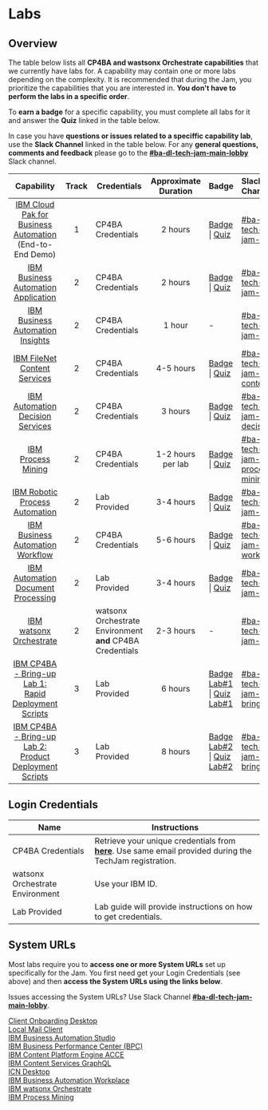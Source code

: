 # Labs

## Overview

The table below lists all **CP4BA and wastsonx Orchestrate capabilities** that we currently have labs for. A capability may contain one or more labs depending on the complexity. It is recommended that during the Jam, you prioritize the capabilities that you are interested in. **You don't have to perform the labs in a specific order**.

To **earn a badge** for a specific capability, you must complete all labs for it and answer the **Quiz** linked in the table below.

In case you have **questions or issues related to a speciffic capability lab**, use the **Slack Channel** linked in the table below. For any **general questions, comments and feedback** please go to the **[#ba-dl-tech-jam-main-lobby](https://ibm.enterprise.slack.com/archives/C07K52NV76X)** Slack channel.

| Capability                                                    | Track                | Credentials | Approximate Duration |       Badge                             | Slack Channel |  Survey |
| :-----------------------------------------------------------: | :------------------: | ----------- | :------------------: | :---------------------------------- | :-------------------------------------- | ------------- |
| [IBM Cloud Pak for Business Automation](https://github.com/IBM/cp4ba-labs/tree/main/23.0.2/IBM%20Cloud%20Pak%20for%20Business%20Automation%20(End-to-End)) (End-to-End Demo) |  1 | CP4BA Credentials |      2 hours        | [Badge](https://www.credly.com/org/ibm/badge/ibm-cloud-pak-for-business-automation-tech-jam) \| [Quiz](https://learn.ibm.com/course/view.php?id=9353) | [#ba-dl-tech-jam-e2e](https://ibm.enterprise.slack.com/archives/C07K7LS62GL) |[E2E Survey](https://www.surveymonkey.com/r/ba-dl-tech-jam-e2e) |
| [IBM Business Automation Application](https://github.com/IBM/cp4ba-labs/tree/main/23.0.2/Business%20Automation%20Application) | 2 | CP4BA Credentials |     2 hours       | [Badge](https://www.credly.com/org/ibm/badge/ibm-business-automation-application-tech-jam) \| [Quiz](https://learn.ibm.com/course/view.php?id=9357) | [#ba-dl-tech-jam-baa](https://ibm.enterprise.slack.com/archives/C07K5640YLA) | [BAA Survey](https://www.surveymonkey.com/r/ba-dl-tech-jam-baa) |
| [IBM Business Automation Insights](https://github.com/IBM/cp4ba-labs/tree/main/23.0.2/Business%20Automation%20Insights) | 2 |CP4BA Credentials |        1 hour        |                              -                               | [#ba-dl-tech-jam-bai](https://ibm.enterprise.slack.com/archives/C07KU018PL0) | [BAI Survey](https://www.surveymonkey.com/r/ba-dl-tech-jam-bai) |
| [IBM FileNet Content Services](https://github.com/IBM/cp4ba-labs/tree/main/23.0.2/Content) | 2 | CP4BA Credentials |     4-5 hours       | [Badge](https://www.credly.com/org/ibm/badge/ibm-filenet-content-manager-tech-jam) \| [Quiz](https://learn.ibm.com/course/view.php?id=9358) | [#ba-dl-tech-jam-content](https://ibm.enterprise.slack.com/archives/C07KU07SNCQ) |[FNCM Survey](https://www.surveymonkey.com/r/ba-dl-tech-jam-fncm) |
| [IBM Automation Decision Services](https://github.com/IBM/cp4ba-labs/tree/main/23.0.2/Decisions) | 2 | CP4BA Credentials |      3 hours        | [Badge](https://www.credly.com/org/ibm/badge/ibm-automation-decision-services-tech-jam) \| [Quiz](https://learn.ibm.com/course/view.php?id=9416) | [#ba-dl-tech-jam-decisions](https://ibm.enterprise.slack.com/archives/C07K58U01R8) | [ADS Survey](https://www.surveymonkey.com/r/ba-dl-tech-jam-ads) |
| [IBM Process Mining](https://github.com/IBM/cp4ba-labs/tree/main/23.0.2/Process%20Mining) | 2 | CP4BA Credentials |       1-2 hours per lab        | [Badge](https://www.credly.com/org/ibm/badge/ibm-process-mining-tech-jam) \| [Quiz](https://learn.ibm.com/course/view.php?id=9355) | [#ba-dl-tech-jam-process-mining](https://ibm.enterprise.slack.com/archives/C07K2A5FZB7) | [PM Survey](https://www.surveymonkey.com/r/ba-dl-tech-jam-pm) |
| [IBM Robotic Process Automation](https://github.com/IBM/cp4ba-labs/tree/main/23.0.2/Robotic%20Process%20Automation) | 2 | Lab Provided |      3-4 hours       | [Badge](https://www.credly.com/org/ibm/badge/ibm-robotic-process-automation-tech-jam) \| [Quiz](https://learn.ibm.com/course/view.php?id=9356) | [#ba-dl-tech-jam-rpa](https://ibm.enterprise.slack.com/archives/C07JYHFBPN2) | [RPA Survey](https://www.surveymonkey.com/r/ba-dl-tech-jam-rpa) |
| [IBM Business Automation Workflow](https://github.com/IBM/cp4ba-labs/tree/main/23.0.2/Workflow) | 2 | CP4BA Credentials |      5-6 hours       | [Badge](https://www.credly.com/org/ibm/badge/ibm-business-automation-workflow-tech-jam) \| [Quiz](https://learn.ibm.com/course/view.php?id=9354) | [#ba-dl-tech-jam-workflow](https://ibm.enterprise.slack.com/archives/C07K54PBTA7) | [BAW Survey](https://www.surveymonkey.com/r/ba-dl-tech-jam-baw) |
| [IBM Automation Document Processing](https://github.com/IBM/cp4ba-labs/tree/main/23.0.2/Document%20Processing) | 2 | Lab Provided | 3-4 hours | [Badge](https://www.credly.com/org/ibm/badge/ibm-automation-document-processing-tech-jam) \| [Quiz](https://learn.ibm.com/course/view.php?id=12413) |[#ba-dl-tech-jam-adp](https://ibm.enterprise.slack.com/archives/C07K2D0L37X) |[ADP Survey]( https://www.surveymonkey.com/r/ba-dl-tech-jam-adp) |
| [IBM watsonx Orchestrate](https://github.com/IBM/cp4ba-labs/tree/main/23.0.2/watsonx%20Orchestrate) | 2 | watsonx Orchestrate Environment **and** CP4BA Credentials | 2-3 hours | - |[#ba-dl-tech-jam-wxo](https://ibm.enterprise.slack.com/archives/C07K57XK01G) |[wxO Survey]( https://www.surveymonkey.com/r/ba-dl-tech-jam-wxo) |
| [IBM CP4BA - Bring-up Lab 1: Rapid Deployment Scripts](https://github.com/IBM/cp4ba-labs/blob/main/23.0.2/Bring-up/Bring-Up-Lab-1/Readme.md) | 3 | Lab Provided | 6 hours | [Badge Lab#1](https://www.credly.com/org/ibm/badge/ibm-cloud-pak-for-business-automation-installation-tech-jam) \| [Quiz Lab#1](https://learn.ibm.com/course/view.php?id=11286) | [#ba-dl-tech-jam-bring-up](https://ibm.enterprise.slack.com/archives/C07JQKAUWMV) | [Bring-up Survey](https://www.surveymonkey.com/r/ba-dl-tech-jam-bring-up) |
| [IBM CP4BA - Bring-up Lab 2: Product Deployment Scripts](https://github.com/IBM/cp4ba-labs/blob/main/24.0.0/Bring-Up/Bring-Up-Lab-2/Readme.md) | 3 | Lab Provided | 8 hours | [Badge Lab#2](https://www.credly.com/org/ibm/badge/ibm-cloud-pak-for-business-automation-installation-.1) \| [Quiz Lab#2](https://learn.ibm.com/course/view.php?id=16836) | [#ba-dl-tech-jam-bring-up](https://ibm.enterprise.slack.com/archives/C07JQKAUWMV) | [Bring-up Survey](https://www.surveymonkey.com/r/ba-dl-tech-jam-bring-up) |


## Login Credentials

|Name       |Instructions| 
| ------- | ------- |
| CP4BA Credentials| Retrieve your unique credentials from **[here](https://jam-usermanagement-ibm-jam-usermanagement.tech-jam-emea-02-464887bc828751e1b00625ca9211fbca-0000.eu-de.containers.appdomain.cloud/UserManagement)**.  Use same email provided during the TechJam registration. |
| watsonx Orchestrate Environment| Use your IBM ID. |
| Lab Provided | Lab guide will provide instructions on how to get credentials. |

<!--
pull down the line to replace from above, replace with line from below

| CP4BA Credentials| These instructions will get updated at the end of the Introduction session, you'll then find the link to get your credentials here. |

| CP4BA Credentials| Retrieve your unique credentials from **[here](https://jam-usermanagement-jam-usermgmt.tech-jam-apac-01-464887bc828751e1b00625ca9211fbca-0000.jp-tok.containers.appdomain.cloud/UserManagement)**.  Use same email provided during the TechJam registration. |

-->

## System URLs

Most labs require you to **access one or more System URLs** set up specifically for the Jam. You first need get your Login Credentials (see above) and then **access the System URLs using the links below**. 

Issues accessing the System URLs? Use Slack Channel **[#ba-dl-tech-jam-main-lobby](https://ibm.enterprise.slack.com/archives/C06RSMQ7WBH)**.

<!--
These instructions will get updated at the end of the introduction session, you'll then find the System URLs here.
-->

[Client Onboarding Desktop](https://cpd-ibm-cp4ba.tech-jam-emea-02-464887bc828751e1b00625ca9211fbca-0000.eu-de.containers.appdomain.cloud/icn/navigator/?desktop=ClientOnboarding)  
[Local Mail Client](https://roundcubenginx-mail.tech-jam-emea-02-464887bc828751e1b00625ca9211fbca-0000.eu-de.containers.appdomain.cloud/)  
[IBM Business Automation Studio](https://cpd-ibm-cp4ba.tech-jam-emea-02-464887bc828751e1b00625ca9211fbca-0000.eu-de.containers.appdomain.cloud/)  
[IBM Business Performance Center (BPC)](https://cpd-ibm-cp4ba.tech-jam-emea-02-464887bc828751e1b00625ca9211fbca-0000.eu-de.containers.appdomain.cloud/bai-bpc/)  
[IBM Content Platform Engine ACCE](https://cpd-ibm-cp4ba.tech-jam-emea-02-464887bc828751e1b00625ca9211fbca-0000.eu-de.containers.appdomain.cloud/cpe/acce/)  
[IBM Content Services GraphQL](https://cpd-ibm-cp4ba.tech-jam-emea-02-464887bc828751e1b00625ca9211fbca-0000.eu-de.containers.appdomain.cloud/content-services-graphql/)  
[ICN Desktop](https://cpd-ibm-cp4ba.tech-jam-emea-02-464887bc828751e1b00625ca9211fbca-0000.eu-de.containers.appdomain.cloud/icn/navigator/?desktop=ICN)  
[IBM Business Automation Workplace](https://cpd-ibm-cp4ba.tech-jam-emea-02-464887bc828751e1b00625ca9211fbca-0000.eu-de.containers.appdomain.cloud/icn/navigator/?desktop=workplace)  
[IBM watsonx Orchestrate](https://dl.watson-orchestrate.ibm.com/)  
[IBM Process Mining](https://cpd-ibm-cp4ba-process-mining.tech-jam-emea-02-464887bc828751e1b00625ca9211fbca-0000.eu-de.containers.appdomain.cloud/processmining/index.html)

<!--
|APAC|EMEA|Americas|
|---------|--------|--------|
|[Client Onboarding Desktop](https://cpd-ibm-cp4ba.tech-jam-amer-01-464887bc828751e1b00625ca9211fbca-0000.us-south.containers.appdomain.cloud/icn/navigator?desktop=ClientOnboarding)|[Client Onboarding Desktop](https://cpd-ibm-cp4ba.tech-jam-emea-464887bc828751e1b00625ca9211fbca-0000.eu-de.containers.appdomain.cloud/icn/navigator/?desktop=ClientOnboarding)|[Client Onboarding Desktop](https://cpd-ibm-cp4ba.tech-jam-amer-464887bc828751e1b00625ca9211fbca-0000.us-south.containers.appdomain.cloud/icn/navigator/?desktop=ClientOnboarding)|
|[IBM Business Automation Studio](https://cpd-ibm-cp4ba.tech-jam-amer-01-464887bc828751e1b00625ca9211fbca-0000.us-south.containers.appdomain.cloud)|[IBM Business Automation Studio](https://cpd-ibm-cp4ba.tech-jam-emea-464887bc828751e1b00625ca9211fbca-0000.eu-de.containers.appdomain.cloud)|[IBM Business Automation Studio](https://cpd-ibm-cp4ba.tech-jam-amer-464887bc828751e1b00625ca9211fbca-0000.us-south.containers.appdomain.cloud/)|
|[IBM Business Performance Center (BPC)](https://cpd-ibm-cp4ba.tech-jam-amer-01-464887bc828751e1b00625ca9211fbca-0000.us-south.containers.appdomain.cloud/bai-bpc)|[IBM Business Performance Center (BPC)](https://cpd-ibm-cp4ba.tech-jam-emea-464887bc828751e1b00625ca9211fbca-0000.eu-de.containers.appdomain.cloud/bai-bpc)|[IBM Business Performance Center (BPC)](https://cpd-ibm-cp4ba.tech-jam-amer-464887bc828751e1b00625ca9211fbca-0000.us-south.containers.appdomain.cloud/bai-bpc/)|
|[IBM Content Platform Engine ACCE](https://cpd-ibm-cp4ba.tech-jam-amer-01-464887bc828751e1b00625ca9211fbca-0000.us-south.containers.appdomain.cloud/cpe/acce)|[IBM Content Platform Engine ACCE](https://cpd-ibm-cp4ba.tech-jam-emea-464887bc828751e1b00625ca9211fbca-0000.eu-de.containers.appdomain.cloud/cpe/acce)|[IBM Content Platform Engine ACCE](https://cpd-ibm-cp4ba.tech-jam-amer-464887bc828751e1b00625ca9211fbca-0000.us-south.containers.appdomain.cloud/cpe/acce/)|
|[IBM Content Services GraphQL](https://cpd-ibm-cp4ba.tech-jam-amer-01-464887bc828751e1b00625ca9211fbca-0000.us-south.containers.appdomain.cloud/content-services-graphql)|[IBM Content Services GraphQL](https://cpd-ibm-cp4ba.tech-jam-emea-464887bc828751e1b00625ca9211fbca-0000.eu-de.containers.appdomain.cloud/content-services-graphql)|[IBM Content Services GraphQL](https://cpd-ibm-cp4ba.tech-jam-amer-464887bc828751e1b00625ca9211fbca-0000.us-south.containers.appdomain.cloud/content-services-graphql/)|
|[IBM Process Mining](https://cpd-ibm-cp4ba.tech-jam-amer-01-464887bc828751e1b00625ca9211fbca-0000.us-south.containers.appdomain.cloud/processmining/index.html)|[IBM Process Mining](https://cpd-ibm-cp4ba.tech-jam-emea-464887bc828751e1b00625ca9211fbca-0000.eu-de.containers.appdomain.cloud/processmining/index.html)|[IBM Process Mining](https://cpd-ibm-cp4ba.tech-jam-amer-464887bc828751e1b00625ca9211fbca-0000.us-south.containers.appdomain.cloud/processmining/index.html)|
|[CLOS Desktop](https://cpd-ibm-cp4ba.tech-jam-amer-01-464887bc828751e1b00625ca9211fbca-0000.us-south.containers.appdomain.cloud/icn/navigator/?desktop=CLOS)|[CLOS Desktop](https://cpd-ibm-cp4ba.tech-jam-emea-464887bc828751e1b00625ca9211fbca-0000.eu-de.containers.appdomain.cloud/icn/navigator/?desktop=CLOS)|[CLOS Desktop](https://cpd-ibm-cp4ba.tech-jam-amer-464887bc828751e1b00625ca9211fbca-0000.us-south.containers.appdomain.cloud/icn/navigator/?desktop=CLOS)|
|[ICN Desktop](https://cpd-ibm-cp4ba.tech-jam-amer-01-464887bc828751e1b00625ca9211fbca-0000.us-south.containers.appdomain.cloud/icn/navigator/?desktop=ICN)|[ICN Desktop](https://cpd-ibm-cp4ba.tech-jam-emea-464887bc828751e1b00625ca9211fbca-0000.eu-de.containers.appdomain.cloud/icn/navigator/?desktop=ICN)|[ICN Desktop](https://cpd-ibm-cp4ba.tech-jam-amer-464887bc828751e1b00625ca9211fbca-0000.us-south.containers.appdomain.cloud/icn/navigator/?desktop=ICN)|
-->

